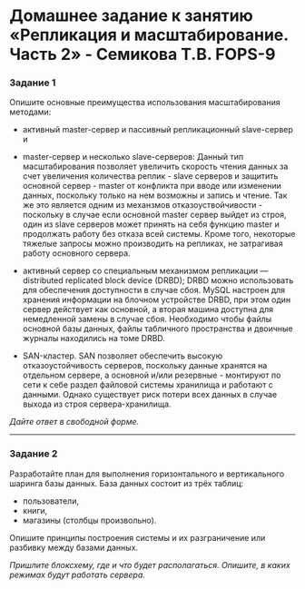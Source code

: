 # Домашнее задание к занятию «Репликация и масштабирование. Часть 2» - Семикова Т.В. FOPS-9

### Задание 1

Опишите основные преимущества использования масштабирования методами:

- активный master-сервер и пассивный репликационный slave-сервер
и
- master-сервер и несколько slave-серверов:
Данный тип масштабирования позволяет увеличить скорость чтения данных за счет увеличения количества реплик - slave серверов и защитить основной сервер - master от конфликта при вводе или изменении данных, поскольку только на нем возможны и запись и чтение.
Так же это является одним из механзмов отказоуствойчивости - поскольку в случае если основной master сервер выйдет из строя, один из slave серверов может принять на себя функцию master и продолжать работу без отказа всей системы. Кроме того, некоторые тяжелые запросы можно производить на репликах, не затрагивая работу основного сервера.  
  
- активный сервер со специальным механизмом репликации — distributed replicated block device (DRBD);
DRBD можно использовать для обеспечения доступности в случае сбоя. MySQL настроен для хранения информации на блочном устройстве DRBD, при этом один сервер действует как основной, а вторая машина доступна для немедленной замены в случае сбоя.
Необходимо чтобы файлы основной базы данных, файлы табличного пространства и двоичные журналы находились на томе DRBD.
  
- SAN-кластер.
SAN позволяет обеспечить высокую отказоустойчивость серверов, поскольку данные хранятся на отдельном сервере, а основной и/или резервные - монтируют по сети к себе раздел файловой системы хранилища и работают с данными.
Однако существует риск потери всех данных в случае выхода из строя сервера-хранилища.

*Дайте ответ в свободной форме.*

---

### Задание 2


Разработайте план для выполнения горизонтального и вертикального шаринга базы данных. База данных состоит из трёх таблиц: 

- пользователи, 
- книги, 
- магазины (столбцы произвольно). 

Опишите принципы построения системы и их разграничение или разбивку между базами данных.

*Пришлите блоксхему, где и что будет располагаться. Опишите, в каких режимах будут работать сервера.* 
